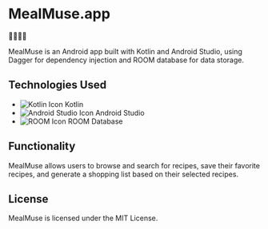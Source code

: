 # MealMuse.app

🍔🍲🍚🍌

MealMuse is an Android app built with Kotlin and Android Studio, using Dagger for dependency injection and ROOM database for data storage.

## Technologies Used

* ![Kotlin Icon](https://img.icons8.com/color/48/000000/kotlin.png) Kotlin
* ![Android Studio Icon](https://img.icons8.com/color/48/000000/android-studio--v3.png) Android Studio
* ![ROOM Icon](https://img.icons8.com/color/48/000000/room.png) ROOM Database

## Functionality

MealMuse allows users to browse and search for recipes, save their favorite recipes, and generate a shopping list based on their selected recipes.

## License

MealMuse is licensed under the MIT License.
